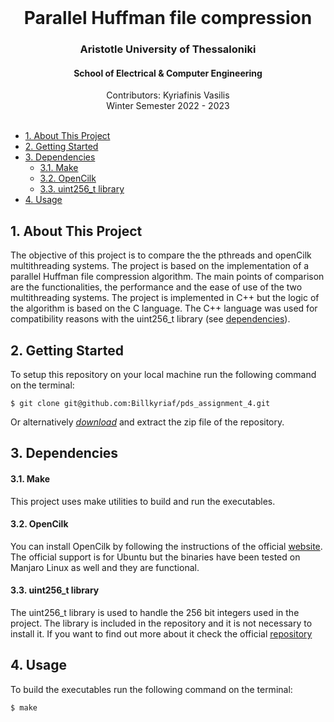 <div id="top"></div>

<br />
<div align="center">
  <h1 align="center">Parallel Huffman file compression</h1>
  <h3 align="center">Aristotle University of Thessaloniki</h3>
  <h4 align="center">School of Electrical & Computer Engineering</h4>
  <p align="center">
    Contributors: Kyriafinis Vasilis
    <br />
    Winter Semester 2022 - 2023
    <br />
    <br />
  </p>
</div>


<!-- TABLE OF CONTENTS -->
- [1. About This Project](#1-about-this-project)
- [2. Getting Started](#2-getting-started)
- [3. Dependencies](#3-dependencies)
    - [3.1. Make](#31-make)
    - [3.2. OpenCilk](#32-opencilk)
    - [3.3. uint256_t library](#33-uint256_t-library)
- [4. Usage](#4-usage)

## 1. About This Project

The objective of this project is to compare the the pthreads and openCilk multithreading systems. The project is based on the implementation of a parallel Huffman file compression algorithm. The main points of comparison are the functionalities, the performance and the ease of use of the two multithreading systems. The project is implemented in C++ but the logic of the algorithm is based on the C language. The C++ language was used for compatibility reasons with the uint256_t library (see [dependencies](https://github.com/Billkyriaf/pds_assignment_4#3-dependencies)).

## 2. Getting Started

To setup this repository on your local machine run the following command on the terminal:

```console
$ git clone git@github.com:Billkyriaf/pds_assignment_4.git
```

Or alternatively [*download*](https://github.com/Billkyriaf/pds_assignment_4/archive/refs/heads/main.zip) and extract the zip file of the repository.

## 3. Dependencies
#### 3.1. Make

This project uses make utilities to build and run the executables.

#### 3.2. OpenCilk

You can install OpenCilk by following the instructions of the official [website](https://www.opencilk.org/doc/users-guide/install/#installing-using-a-tarball). The official support is for Ubuntu but the binaries have been tested on Manjaro Linux as well and they are functional.

#### 3.3. uint256_t library

The uint256_t library is used to handle the 256 bit integers used in the project. The library is included in the repository and it is not necessary to install it. If you want to find out more about it check the official [repository](https://github.com/calccrypto/uint256_t)

## 4. Usage

To build the executables run the following command on the terminal:

```console
$ make 
```

